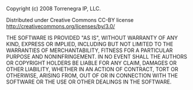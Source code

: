 Copyright (c) 2008 Torrenegra IP, LLC.

Distributed under Creative Commons CC-BY license http://creativecommons.org/licenses/by/3.0/

THE SOFTWARE IS PROVIDED "AS IS", WITHOUT WARRANTY OF ANY KIND, EXPRESS OR IMPLIED, INCLUDING BUT NOT LIMITED TO THE WARRANTIES OF MERCHANTABILITY, FITNESS FOR A PARTICULAR PURPOSE AND NONINFRINGEMENT. IN NO EVENT SHALL THE AUTHORS OR COPYRIGHT HOLDERS BE LIABLE FOR ANY CLAIM, DAMAGES OR OTHER LIABILITY, WHETHER IN AN ACTION OF CONTRACT, TORT OR OTHERWISE, ARISING FROM, OUT OF OR IN CONNECTION WITH THE SOFTWARE OR THE USE OR OTHER DEALINGS IN THE SOFTWARE.